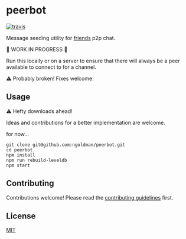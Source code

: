 # peerbot

[![travis][travis-image]][travis-url]

[travis-image]: https://img.shields.io/travis/ngoldman/peerbot.svg?style=flat-square
[travis-url]: https://travis-ci.org/ngoldman/peerbot

Message seeding utility for [friends](https://github.com/moose-team/friends) p2p chat.

:construction: WORK IN PROGRESS :construction:

Run this locally or on a server to ensure that there will always be a peer available to connect to for a channel.

:warning: Probably broken! Fixes welcome.

## Usage

:warning: Hefty downloads ahead!

Ideas and contributions for a better implementation are welcome.

for now...

```
git clone git@github.com:ngoldman/peerbot.git
cd peerbot
npm install
npm run rebuild-leveldb
npm start
```

## Contributing

Contributions welcome! Please read the [contributing guidelines](CONTRIBUTING.md) first.

## License

[MIT](LICENSE.md)
